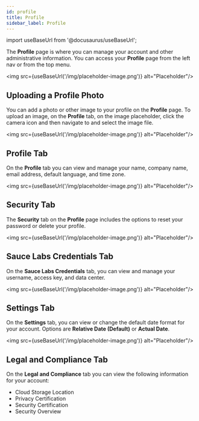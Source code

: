 ```yaml
---
id: profile
title: Profile
sidebar_label: Profile
---
```


import useBaseUrl from '@docusaurus/useBaseUrl';

The **Profile** page is where you can manage your account and other administrative information. You can access your **Profile** page from the left nav or from the top menu.

<img src={useBaseUrl('/img/placeholder-image.png')} alt="Placeholder"/>

## Uploading a Profile Photo
You can add a photo or other image to your profile on the **Profile** page. To upload an image, on the **Profile** tab, on the image placeholder, click the camera icon and then navigate to and select the image file.

<img src={useBaseUrl('/img/placeholder-image.png')} alt="Placeholder"/>

## Profile Tab
On the **Profile** tab you can view and manage your name, company name, email address, default language, and time zone.

<img src={useBaseUrl('/img/placeholder-image.png')} alt="Placeholder"/>

## Security Tab
The **Security** tab on the **Profile** page includes the options to reset your password or delete your profile.

<img src={useBaseUrl('/img/placeholder-image.png')} alt="Placeholder"/>

## Sauce Labs Credentials Tab
On the **Sauce Labs Credentials** tab, you can view and manage your username, access key, and data center.

<img src={useBaseUrl('/img/placeholder-image.png')} alt="Placeholder"/>

## Settings Tab
On the **Settings** tab, you can view or change the default date format for your account. Options are **Relative Date (Default)** or **Actual Date**. 

<img src={useBaseUrl('/img/placeholder-image.png')} alt="Placeholder"/>

## Legal and Compliance Tab
On the **Legal and Compliance** tab you can view the following information for your account:
  * Cloud Storage Location
  * Privacy Certification
  * Security Certification
  * Security Overview
